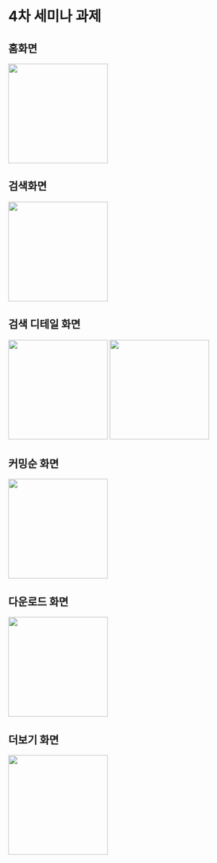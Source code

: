 # 4차 세미나 과제

## 홈화면
<img src="https://github.com/3rd-PARD-iOS-PART/iOS_KimHyeongi/assets/61077215/5ff762da-c1e0-4242-a74e-a9b8a42e247c" width="200" />

## 검색화면
<img src="https://github.com/3rd-PARD-iOS-PART/iOS_KimHyeongi/assets/61077215/3adb5c93-f339-42e1-8ee2-d825b29a86c9" width="200" />

## 검색 디테일 화면
<img src="https://github.com/3rd-PARD-iOS-PART/iOS_KimHyeongi/assets/61077215/7a865ec8-6a23-4e2f-bfe5-85bb16c2d652" width="200" />
<img src="https://github.com/3rd-PARD-iOS-PART/iOS_KimHyeongi/assets/61077215/23d51aa1-abe4-4e3b-85c0-684d2d0937a8" width="200" />

## 커밍순 화면
<img src="https://github.com/3rd-PARD-iOS-PART/iOS_KimHyeongi/assets/61077215/729df4d0-bd64-4f10-9b74-12c8bc51dcfd" width="200" />

## 다운로드 화면
<img src="https://github.com/3rd-PARD-iOS-PART/iOS_KimHyeongi/assets/61077215/7290481d-cc6f-4cd3-a51e-6a09abfeb5d9" width="200" />

## 더보기 화면
<img src="https://github.com/3rd-PARD-iOS-PART/iOS_KimHyeongi/assets/61077215/dec364ff-457b-4d1b-80f7-3b8dca49ea60" width="200" />
